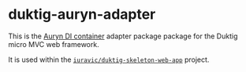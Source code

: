 # duktig-auryn-adapter

This is the [Auryn DI container](https://github.com/rdlowrey/auryn) adapter package package for the Duktig micro MVC web framework. 

It is used within the [`iuravic/duktig-skeleton-web-app`](https://github.com/iuravic/duktig-skeleton-web-app) project.
